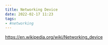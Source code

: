 ```yaml
---
title: Networking Device
date: 2022-02-17 11:23
tags:
- #networking
---
```


https://en.wikipedia.org/wiki/Networking_device
